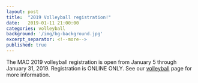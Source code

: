 ```yaml
---
layout: post
title:  "2019 Volleyball registration!"
date:   2019-01-11 21:00:00
categories: volleyball
background: '/img/bg-background.jpg'
excerpt_separator: <!--more-->
published: true
---
```

The MAC 2019 volleyball registration is open from January 5 through January 31, 2019.
Registration is ONLINE ONLY. See our [volleyball](/volleyball) page for more information.